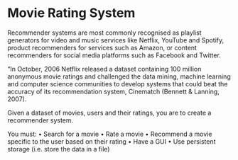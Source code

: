 # Movie Rating System

Recommender systems are most commonly recognised as playlist generators for video and music services like Netflix, YouTube and Spotify, product recommenders for services such as Amazon, or content recommenders for social media platforms such as Facebook and Twitter. 

“In October, 2006 Netflix released a dataset containing 100 million anonymous movie ratings and challenged the data mining, machine learning and computer science communities to develop systems that could beat the accuracy of its recommendation system, Cinematch (Bennett & Lanning, 2007).

Given a dataset of movies, users and their ratings, you are to create a recommender system. 

You must: 
•	Search for a movie 
•	Rate a movie 
•	Recommend a movie specific to the user based on their rating 
•	Have a GUI 
•	Use persistent storage (i.e. store the data in a file)

